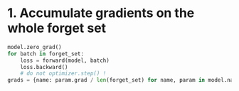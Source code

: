 
# 1. Accumulate gradients on the whole forget set

```python
model.zero_grad()
for batch in forget_set:
    loss = forward(model, batch)
    loss.backward()
    # do not optimizer.step() !
grads = {name: param.grad / len(forget_set) for name, param in model.named_parameters()}
```
